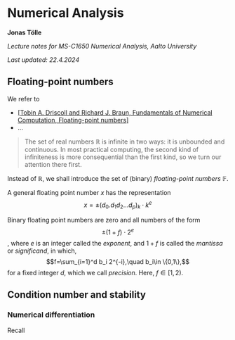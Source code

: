 # Numerical Analysis

**Jonas Tölle**

*Lecture notes for MS-C1650 Numerical Analysis, Aalto University*

*Last updated: 22.4.2024*

## Floating-point numbers

We refer to
-  [\[Tobin A. Driscoll and Richard J. Braun, Fundamentals of Numerical Computation, Floating-point numbers\]](https://fncbook.github.io/fnc/intro/floating-point.html)
- ...

> The set of real numbers $\mathbb{R}$ is infinite in two ways: it is unbounded and continuous. In most practical computing, the second kind of infiniteness is more consequential than the first kind, so we turn our attention there first.

Instead of $\mathbb{R}$, we shall introduce the set of (binary) *floating-point numbers* $\mathbb{F}$.

A general floating point number $x$ has the representation
$$x=\pm (d_0.d_1 d_2 \ldots d_p)_k \cdot k^e$$

Binary floating point numbers are zero and all numbers of the form
$$\pm(1+f)\cdot 2^e$$,
where $e$ is an integer called the *exponent*, and $1+f$ is called the *mantissa* or *significand*, in which,
$$f=\sum_{i=1}^d b_i 2^{-i},\quad b_i\in \{0,1\},$$
for a fixed integer $d$, which we call *precision*. Here, $f\in [1,2)$.

## Condition number and stability

### Numerical differentiation

Recall
<!--stackedit_data:
eyJoaXN0b3J5IjpbLTEzMzc5MTU5NjIsMTA4MTU2MDI2NSwtMT
U1OTIzODM4MiwtMTAzMDI5OTM1OSwtMTg3MDE5NTYxMywtMTUw
MTE3OTI3NSwtMTg2NzE3NjE3NV19
-->